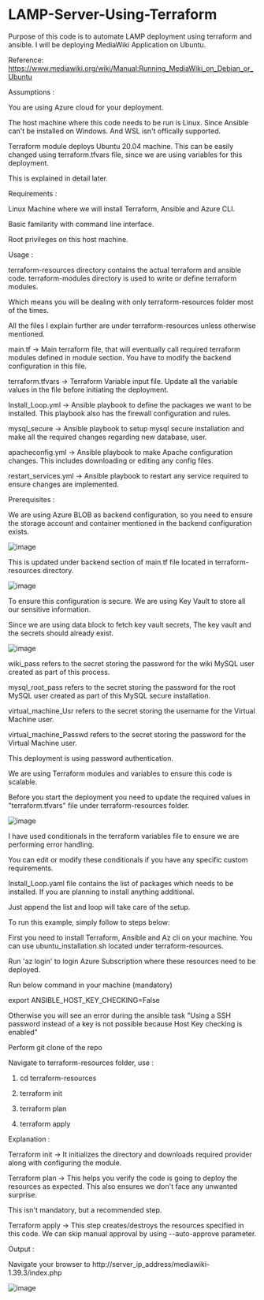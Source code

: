 # LAMP-Server-Using-Terraform
Purpose of this code is to automate LAMP deployment using terraform and ansible. 
I will be deploying MediaWiki Application on Ubuntu.

Reference: https://www.mediawiki.org/wiki/Manual:Running_MediaWiki_on_Debian_or_Ubuntu

Assumptions :

You are using Azure cloud for your deployment.

The host machine where this code needs to be run is Linux. Since Ansible can't be installed on Windows. And WSL isn't offically supported.

Terraform module deploys Ubuntu 20.04 machine. This can be easily changed using terraform.tfvars file, since we are using variables for this deployment. 

This is explained in detail later.

Requirements :

Linux Machine where we will install Terraform, Ansible and Azure CLI.

Basic familarity with command line interface.

Root privileges on this host machine.

Usage :

terraform-resources directory contains the actual terraform and ansible code. terraform-modules directory is used to write or define terraform modules. 

Which means you will be dealing with only terraform-resources folder most of the times. 

All the files I explain further are under terraform-resources unless otherwise mentioned.

main.tf -> Main terraform file, that will eventually call required terraform modules defined in module section. You have to modify the backend configuration in this file.

terraform.tfvars -> Terraform Variable input file. Update all the variable values in the file before initiating the deployment.

Install_Loop.yml -> Ansible playbook to define the packages we want to be installed. This playbook also has the firewall configuration and rules.

mysql_secure -> Ansible playbook to setup mysql secure installation and make all the required changes regarding new database, user.

apacheconfig.yml -> Ansible playbook to make Apache configuration changes. This includes downloading or editing any config files.

restart_services.yml -> Ansible playbook to restart any service required to ensure changes are implemented.

Prerequisites :

We are using Azure BLOB as backend configuration, so you need to ensure the storage account and container mentioned in the backend configuration exists. 

![image](https://user-images.githubusercontent.com/86006803/230807525-e4b981dd-c612-4797-8615-e2111a990289.png)


This is updated under backend section of main.tf file located in terraform-resources directory.

![image](https://user-images.githubusercontent.com/86006803/230807242-0b83db98-7cbd-4e6d-90d1-e43c4e647e2e.png)


To ensure this configuration is secure. We are using Key Vault to store all our sensitive information. 

Since we are using data block to fetch key vault secrets, The key vault and the secrets should already exist.

![image](https://user-images.githubusercontent.com/86006803/230807434-81a823f0-7c01-48e9-9b01-02d0a5086dbe.png)


wiki_pass refers to the secret storing the password for the wiki MySQL user created as part of this process.

mysql_root_pass refers to the secret storing the password for the root MySQL user created as part of this MySQL secure installation.

virtual_machine_Usr refers to the secret storing the username for the Virtual Machine user.

virtual_machine_Passwd refers to the secret storing the password for the Virtual Machine user.

This deployment is using password authentication.

We are using Terraform modules and variables to ensure this code is scalable. 

Before you start the deployment you need to update the required values in "terraform.tfvars" file under terraform-resources folder. 

![image](https://user-images.githubusercontent.com/86006803/230807292-b6b12236-90a7-47a0-9cca-5d0bbb73f0b9.png)



I have used conditionals in the terraform variables file to ensure we are performing error handling. 

You can edit or modify these conditionals if you have any specific custom requirements.

Install_Loop.yaml file contains the list of packages which needs to be installed. If you are planning to install anything additional. 

Just append the list and loop will take care of the setup.

To run this example, simply follow to steps below:

First you need to install Terraform, Ansible and Az cli on your machine. You can use ubuntu_installation.sh located under terraform-resources.

Run 'az login' to login Azure Subscription where these resources need to be deployed.

Run below command in your machine (mandatory)

export ANSIBLE_HOST_KEY_CHECKING=False                       

Otherwise you will see an error during the ansible task "Using a SSH password instead of a key is not possible because Host Key checking is enabled"

Perform git clone of the repo

Navigate to terraform-resources folder, use :

  1) cd terraform-resources
  
  2) terraform init
  
  3) terraform plan
  
  4) terraform apply

Explanation :

Terraform init -> It initializes the directory and downloads required provider along with configuring the module.

Terraform plan -> This helps you verify the code is going to deploy the resources as expected. This also ensures we don't face any unwanted surprise. 

This isn't mandatory, but a recommended step.

Terraform apply -> This step creates/destroys the resources specified in this code. We can skip manual approval by using --auto-approve parameter.

Output :

Navigate your browser to http://server_ip_address/mediawiki-1.39.3/index.php

![image](https://user-images.githubusercontent.com/86006803/230806777-10b4fcca-1084-44b5-9901-02704702ba0e.png)
